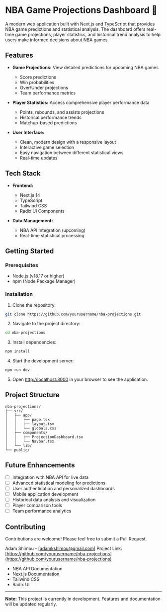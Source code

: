 # NBA Game Projections Dashboard 🏀

A modern web application built with Next.js and TypeScript that provides NBA game predictions and statistical analysis. The dashboard offers real-time game projections, player statistics, and historical trend analysis to help users make informed decisions about NBA games.

## Features

- **Game Projections:** View detailed predictions for upcoming NBA games
  - Score predictions
  - Win probabilities
  - Over/Under projections
  - Team performance metrics

- **Player Statistics:** Access comprehensive player performance data
  - Points, rebounds, and assists projections
  - Historical performance trends
  - Matchup-based predictions

- **User Interface:**
  - Clean, modern design with a responsive layout
  - Interactive game selection
  - Easy navigation between different statistical views
  - Real-time updates

## Tech Stack

- **Frontend:**
  - Next.js 14
  - TypeScript
  - Tailwind CSS
  - Radix UI Components

- **Data Management:**
  - NBA API Integration (upcoming)
  - Real-time statistical processing

## Getting Started

### Prerequisites

- Node.js (v18.17 or higher)
- npm (Node Package Manager)

### Installation

1. Clone the repository:
```bash
git clone https://github.com/yourusername/nba-projections.git
```

2. Navigate to the project directory:
```bash
cd nba-projections
```

3. Install dependencies:
```bash
npm install
```

4. Start the development server:
```bash
npm run dev
```

5. Open [http://localhost:3000](http://localhost:3000) in your browser to see the application.

## Project Structure

```
nba-projections/
├── src/
│   ├── app/
│   │   ├── page.tsx
│   │   ├── layout.tsx
│   │   └── globals.css
│   ├── components/
│   │   ├── ProjectionDashboard.tsx
│   │   └── Navbar.tsx
│   └── lib/
└── public/
```

## Future Enhancements

- [ ] Integration with NBA API for live data
- [ ] Advanced statistical modeling for predictions
- [ ] User authentication and personalized dashboards
- [ ] Mobile application development
- [ ] Historical data analysis and visualization
- [ ] Player comparison tools
- [ ] Team performance analytics

## Contributing

Contributions are welcome! Please feel free to submit a Pull Request.


Adam Shimou - [adamkshimou@gmail.com]
Project Link: [https://github.com/yourusername/nba-projections](https://github.com/yourusername/nba-projections)


- NBA API Documentation
- Next.js Documentation
- Tailwind CSS
- Radix UI

---
**Note:** This project is currently in development. Features and documentation will be updated regularly.
